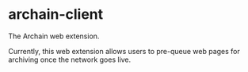 # archain-client
The Archain web extension.

Currently, this web extension allows users to pre-queue web pages for archiving once the network goes live.
